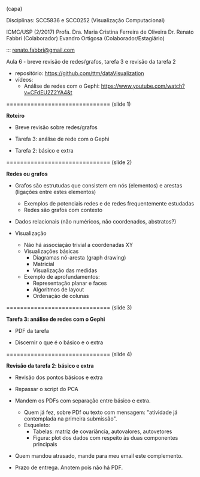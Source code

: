 (capa)

Disciplinas: SCC5836 e SCC0252 (Visualização Computacional)

ICMC/USP (2/2017)
Profa. Dra. Maria Cristina Ferreira de Oliveira
Dr. Renato Fabbri (Colaborador)
Evandro Ortigosa  (Colaborador/Estagiário)

::: renato.fabbri@gmail.com

Aula 6 - breve revisão de redes/grafos, tarefa 3 e revisão da tarefa 2 

* repositório: https://github.com/ttm/dataVisualization
* vídeos:
  - Análise de redes com o Gephi:
  https://www.youtube.com/watch?v=CFdEU2Z2YA4&t








==============================
(slide 1)

**Roteiro**

* Breve revisão sobre redes/grafos

* Tarefa 3: análise de rede com o Gephi

* Tarefa 2: básico e extra


 











==============================
(slide 2)

**Redes ou grafos**

* Grafos são estrutudas que consistem em nós (elementos) e arestas (ligações entre estes elementos)
  - Exemplos de potenciais redes e de redes frequentemente estudadas
  - Redes são grafos com contexto

* Dados relacionais (não numéricos, não coordenados, abstratos?)

* Visualização
  - Não há associação trivial a coordenadas XY
  - Visualizações básicas
    * Diagramas nó-aresta (graph drawing)
    * Matricial
    * Visualização das medidas
  - Exemplo de aprofundamentos:
    * Representação planar e faces
    * Algoritmos de layout
    * Ordenação de colunas


 



 
==============================
(slide 3)

**Tarefa 3: análise de redes com o Gephi**


* PDF da tarefa

* Discernir o que é o básico e o extra























==============================
(slide 4)

**Revisão da tarefa 2: básico e extra**

* Revisão dos pontos básicos e extra

* Repassar o script do PCA

* Mandem os PDFs com separação entre básico
e extra.
  - Quem já fez, sobre PDf ou texto com mensagem:
  "atividade já contemplada na primeira submissão".
  - Esqueleto:
    * Tabelas: matriz de covariância, autovalores, autovetores
    * Figura: plot dos dados com respeito às duas componentes principais

* Quem mandou atrasado, mande para meu email
este complemento.

* Prazo de entrega. Anotem pois não há PDF.
